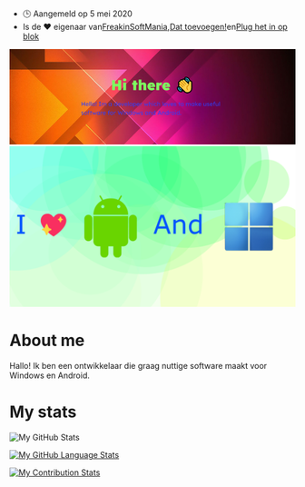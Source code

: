-   🕒 Aangemeld op 5 mei 2020
-   Is de ❤️ eigenaar van[FreakinSoftMania](https://github.com/FreakinSoftMania),[Dat toevoegen!](https://github.com/Adding-That-On)en[Plug het in op blok](https://github.com/Pluging-it-on-block)

![Welcome!](./img/welcome-message.png)![I love Android and Windows!](./img/android-and-windows-fan.png)

# About me

Hallo! Ik ben een ontwikkelaar die graag nuttige software maakt voor Windows en Android.

# My stats

![My GitHub Stats](https://github-readme-stats.vercel.app/api/?username=Minionguyjpro&count_private=true&theme=react&showicons=true)

[![My GitHub Language Stats](https://github-readme-stats.vercel.app/api/top-langs/?username=Minionguyjpro&langs_count=5&theme=react)](<>)

[![My Contribution Stats](https://github-contribution-stats.vercel.app/api/?username=Minionguyjpro)](https://github.com/Minionguyjpro/github-contribution-stats/)
